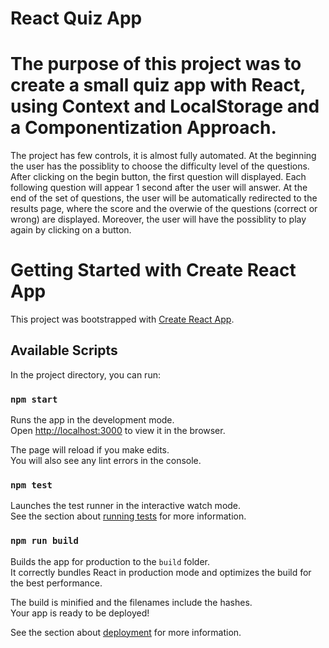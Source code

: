 # React Quiz App

# The purpose of this project was to create a small quiz app with React, using Context and LocalStorage and a Componentization Approach.
The project has few controls, it is almost fully automated.
At the beginning the user has the possiblity to choose the difficulty level of the questions.
After clicking on the begin button, the first question will displayed. Each following question will appear 1 second after the user will answer. 
At the end of the set of questions, the user will be automatically redirected to the results page, where the score and the overwie of the questions (correct or wrong) are displayed.
Moreover, the user will have the possiblity to play again by clicking on a button.


# Getting Started with Create React App

This project was bootstrapped with [Create React App](https://github.com/facebook/create-react-app).

## Available Scripts

In the project directory, you can run:

### `npm start`

Runs the app in the development mode.\
Open [http://localhost:3000](http://localhost:3000) to view it in the browser.

The page will reload if you make edits.\
You will also see any lint errors in the console.

### `npm test`

Launches the test runner in the interactive watch mode.\
See the section about [running tests](https://facebook.github.io/create-react-app/docs/running-tests) for more information.

### `npm run build`

Builds the app for production to the `build` folder.\
It correctly bundles React in production mode and optimizes the build for the best performance.

The build is minified and the filenames include the hashes.\
Your app is ready to be deployed!

See the section about [deployment](https://facebook.github.io/create-react-app/docs/deployment) for more information.

